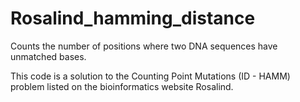 # Rosalind_hamming_distance
Counts the number of positions where two DNA sequences have unmatched bases.

This code is a solution to the Counting Point Mutations (ID - HAMM) problem listed on the bioinformatics website Rosalind.
